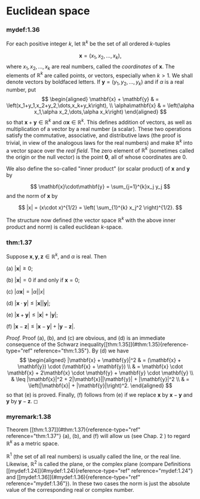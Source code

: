 # Euclidean space


### mydef:1.36 
 For each positive integer $k$, let
$\mathbb{R}^k$ be the set of all ordered $k$-tuples

$$
\mathbf{x} = \left(x_1,x_2,\dots,x_k\right),
$$
 where
$x_1,x_2,\dots,x_k$ are real numbers, called the *coordinates* of
$\mathbf{x}$. The elements of $\mathbb{R}^k$ are called points, or vectors,
especially when $k > 1$. We shall denote vectors by boldfaced letters.
If $\mathbf{y} = \left(y_1,y_2,\dots,y_k\right)$ and if $\alpha$ is a
real number, put 
$$
\begin{aligned}
        \mathbf{x} + \mathbf{y} & = \left(x_1+y_1,x_2+y_2,\dots,x_k+y_k\right),         \\ 
        \alpha\mathbf{x}        & = \left(\alpha x_1,\alpha x_2,\dots,\alpha x_k\right)
    \end{aligned}
$$
 so that $\mathbf{x} +\mathbf{y} \in \mathbb{R}^k$ and
$\alpha\mathbf{x} \in \mathbb{R}^k$. This defines addition of vectors, as well
as multiplication of a vector by a real number (a scalar). These two
operations satisfy the commutative, associative, and distributive laws
(the proof is trivial, in view of the analogous laws for the real
numbers) and make $\mathbb{R}^k$ into a vector space over the *real field*. The
zero element of $\mathbb{R}^k$ (sometimes called the origin or the null vector)
is the point $\mathbf{0}$, all of whose coordinates are $0$.

We also define the so-called "inner product" (or scalar product) of
$\mathbf{x}$ and $\mathbf{y}$ by

$$
\mathbf{x}\cdot\mathbf{y} = \sum_{j=1}^{k}x_j y_j
$$
 and the norm of
$\mathbf{x}$ by

$$
|x| = (x\cdot x)^{1/2} = \left( \sum_{1}^{k} x_j^2 \right)^{1/2}.
$$


The structure now defined (the vector space $\mathbb{R}^k$ with the above inner
product and norm) is called euclidean $k$-space.



### thm:1.37 
 Suppose
$\mathbf{x}, \mathbf{y}, \mathbf{z}\in\mathbb{R}^k$, and $\alpha$ is real. Then

(a) $| \mathbf{x}| \geq 0$;

(b) $| \mathbf{x}| = 0$ if and only if $\mathbf{x} =0$;

(c) $| \alpha \mathbf{x}| = | \alpha||x|$

(d) $|\mathbf{x}\cdot\mathbf{y}| \leq  |\mathbf{x}| | \mathbf{y}|$;

(e) $|\mathbf{x}+\mathbf{y}| \leq | \mathbf{x} | + | \mathbf{y}|$;

(f) $|\mathbf{x}-\mathbf{z}| \leq |\mathbf{x}-\mathbf{y}| + |\mathbf{y}-\mathbf{z}|$.



*Proof.* Proof (a), (b), and (c) are obvious, and (d) is an immediate
consequence of the Schwarz
inequality\[\[thm:1.35\]](#thm:1.35){reference-type="ref"
reference="thm:1.35"}. By (d) we have 
$$
\begin{aligned}
        |\mathbf{x} + \mathbf{y}|^2
         & = (\mathbf{x} + \mathbf{y}) \cdot (\mathbf{x} + \mathbf{y})                                \\ 
         & = \mathbf{x} \cdot \mathbf{x} + 2\mathbf{x} \cdot \mathbf{y} + \mathbf{y} \cdot \mathbf{y} \\ 
         & \leq |\mathbf{x}|^2 + 2|\mathbf{x}||\mathbf{y}| + |\mathbf{y}|^2                           \\ 
         & = \left(|\mathbf{x}| + |\mathbf{y}|\right)^2.
    \end{aligned}
$$
 so that (e) is proved. Finally, (f) follows from (e)
if we replace $\mathbf{x}$ by $\mathbf{x}-\mathbf{y}$ and $\mathbf{y}$
by $\mathbf{y}-\mathbf{z}$. ◻



### myremark:1.38 
 Theorem
\[\[thm:1.37\]](#thm:1.37){reference-type="ref" reference="thm:1.37"}
(a), (b), and (f) will allow us (see Chap. 2 ) to regard $\mathbb{R}^k$ as a
metric space.

$\mathbb{R}^1$ (the set of all real numbers) is usually called the line, or the
real line. Likewise, $\mathbb{R}^2$ is called the plane, or the complex plane
(compare Definitions \[\[mydef:1.24\]](#mydef:1.24){reference-type="ref"
reference="mydef:1.24"} and
\[\[mydef:1.36\]](#mydef:1.36){reference-type="ref"
reference="mydef:1.36"}). In these two cases the norm is just the
absolute value of the corresponding real or complex number.

